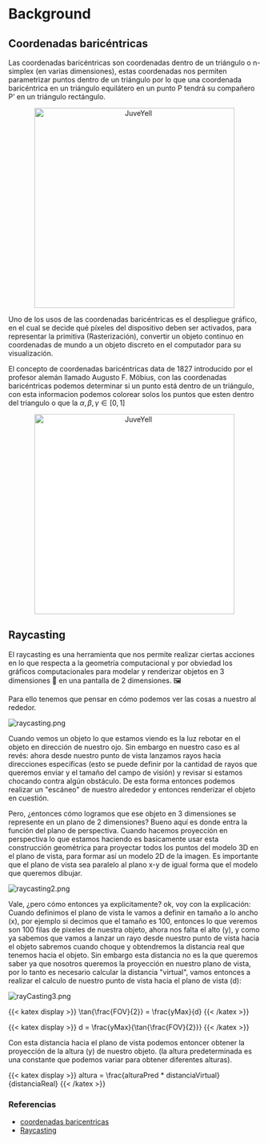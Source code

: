 # Background

## Coordenadas baricéntricas

Las coordenadas baricéntricas son coordenadas dentro de un triángulo o n-simplex (en varias dimensiones), estas coordenadas nos permiten parametrizar puntos dentro de un triángulo por lo que una coordenada baricéntrica en un triángulo equilátero en un punto P tendrá su compañero P’ en un triángulo rectángulo.

<div>
  <p style = 'text-align:center;'>
  <img src="https://upload.wikimedia.org/wikipedia/commons/thumb/b/b7/TriangleBarycentricCoordinates.svg/320px-TriangleBarycentricCoordinates.svg.png" alt="JuveYell" width="400px">
  </p>
</div>

Uno de los usos de las coordenadas baricéntricas es el despliegue gráfico, en el cual se decide qué píxeles del dispositivo deben ser activados, para representar la primitiva (Rasterización), convertir un objeto continuo en coordenadas de mundo a un objeto discreto en el computador para su visualización.

El concepto de coordenadas baricéntricas data de 1827 introducido por el profesor alemán llamado Augusto F. Möbius, con las coordenadas baricéntricas podemos determinar si un punto está dentro de un triángulo, con esta informacion podemos colorear solos los puntos que esten dentro del triangulo o que la $\alpha ,\beta ,\gamma \in [0,1]$

<div>
  <p style = 'text-align: center;'>
  <img src="https://elcodigografico.files.wordpress.com/2014/03/barycentric2.jpg" alt="JuveYell" width="400p" style="background-color: #fff">
  </p>
</div>


## Raycasting

El raycasting es una herramienta que nos permite realizar ciertas acciones en lo que respecta a la geometría computacional y por obviedad los gráficos computacionales para modelar y renderizar objetos en 3 dimensiones 🎲 en una pantalla de 2 dimensiones. 🖼️

Para ello tenemos que pensar en cómo podemos ver las cosas a nuestro al rededor.

![raycasting.png](https://i.imgur.com/bNMCDCc.png)

Cuando vemos un objeto lo que estamos viendo es la luz rebotar en el objeto en dirección de nuestro ojo. Sin embargo en nuestro caso es al revés: ahora desde nuestro punto de vista lanzamos rayos hacia direcciones específicas (esto se puede definir por la cantidad de rayos que queremos enviar y el tamaño del campo de visión) y revisar si estamos chocando contra algún obstáculo. De esta forma entonces podemos realizar un "escáneo" de nuestro alrededor y entonces renderizar el objeto en cuestión.

Pero, ¿entonces cómo logramos que ese objeto en 3 dimensiones se represente en un plano de 2 dimensiones? Bueno aquí es donde entra la función del plano de perspectiva. Cuando hacemos proyección en perspectiva lo que estamos haciendo es basicamente usar esta construcción geométrica para proyectar todos los puntos del modelo 3D en el plano de vista, para formar así un modelo 2D de la imagen. Es importante que el plano de vista sea paralelo al plano x-y de igual forma que el modelo que queremos dibujar.

![raycasting2.png](https://i.imgur.com/T1qbfzV.png)

Vale, ¿pero cómo entonces ya explicitamente? ok, voy con la explicación: Cuando definimos el plano de vista le vamos a definir en tamaño a lo ancho (x), por ejemplo si decimos que el tamaño es 100, entonces lo que veremos son 100 filas de pixeles de nuestra objeto, ahora nos falta el alto (y), y como ya sabemos que vamos a lanzar un rayo desde nuestro punto de vista hacia el objeto sabremos cuando choque y obtendremos la distancia real que tenemos hacia el objeto. Sin embargo esta distancia no es la que queremos saber ya que nosotros queremos la proyección en nuestro plano de vista, por lo tanto es necesario calcular la distancia "virtual", vamos entonces a realizar el calculo de nuestro punto de vista hacia el plano de vista (d):

![rayCasting3.png](https://i.imgur.com/h9p9XGN.png)

{{< katex display  >}}
\tan{\frac{FOV}{2}} = \frac{yMax}{d}
{{< /katex >}}

{{< katex display  >}}
d = \frac{yMax}{\tan{\frac{FOV}{2}}}
{{< /katex >}}

Con esta distancia hacia el plano de vista podemos entoncer obtener la proyección de la altura (y) de nuestro objeto. (la altura predeterminada es una constante que podemos variar para obtener diferentes alturas).

{{< katex display  >}}
altura = \frac{alturaPred * distanciaVirtual}{distanciaReal}
{{< /katex >}}

### Referencias
* [coordenadas baricentricas](https://elcodigografico.wordpress.com/2014/03/29/coordenadas-baricentricas-en-triangulos/)
* [Raycasting](https://people.cs.clemson.edu/~dhouse/courses/405/notes/raycast.pdf)
